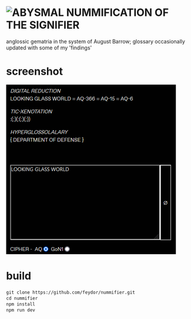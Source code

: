 # ![ABYSMAL NUMMIFICATION OF THE SIGNIFIER](https://nummifier.netlify.app/)
anglossic gematria in the system of August Barrow; glossary occasionally updated with some of my 'findings'

# screenshot
![](/screenshots/example.png)

# build
```shell
git clone https://github.com/feydor/nummifier.git
cd nummifier
npm install
npm run dev
```
